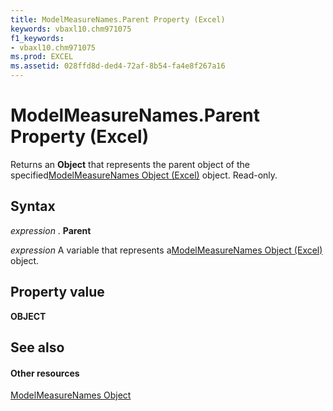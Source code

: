 ```yaml
---
title: ModelMeasureNames.Parent Property (Excel)
keywords: vbaxl10.chm971075
f1_keywords:
- vbaxl10.chm971075
ms.prod: EXCEL
ms.assetid: 028ffd8d-ded4-72af-8b54-fa4e8f267a16
---
```



# ModelMeasureNames.Parent Property (Excel)

Returns an  **Object** that represents the parent object of the specified[ModelMeasureNames Object (Excel)](modelmeasurenames-object-excel.md) object. Read-only.


## Syntax

 _expression_ . **Parent**

 _expression_ A variable that represents a[ModelMeasureNames Object (Excel)](modelmeasurenames-object-excel.md) object.


## Property value

 **OBJECT**


## See also


#### Other resources



[ModelMeasureNames Object](modelmeasurenames-object-excel.md)

